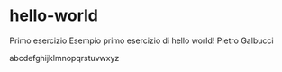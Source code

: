 # hello-world
Primo esercizio
Esempio primo esercizio di hello world!
Pietro Galbucci

abcdefghijklmnopqrstuvwxyz

